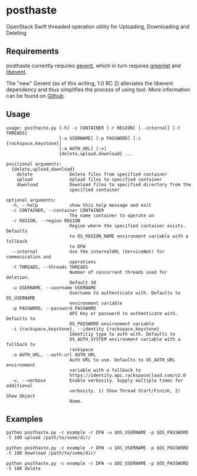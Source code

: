 # posthaste

OpenStack Swift threaded operation utility for Uploading, Downloading and Deleting

## Requirements

posthaste currently requires [gevent](http://www.gevent.org/), which in turn requires [greenlet](https://pypi.python.org/pypi/greenlet) and [libevent](http://libevent.org/). 

The "new" Gevent (as of this writing, 1.0 RC 2) alleviates the libevent dependency and thus simplifies the process of using tool.  More information can be found on [Github](https://github.com/surfly/gevent#installing-from-github).

## Usage

    usage: posthaste.py [-h] -c CONTAINER [-r REGION] [--internal] [-t THREADS]
                        [-u USERNAME] [-p PASSWORD] [-i {rackspace,keystone}]
                        [-a AUTH_URL] [-v]
                        {delete,upload,download} ...

    positional arguments:
      {delete,upload,download}
        delete              Delete files from specified container
        upload              Upload files to specified container
        download            Download files to specified directory from the
                            specified container

    optional arguments:
      -h, --help            show this help message and exit
      -c CONTAINER, --container CONTAINER
                            The name container to operate on
      -r REGION, --region REGION
                            Region where the specified container exists. Defaults
                            to OS_REGION_NAME environment variable with a fallback
                            to DFW
      --internal            Use the internalURL (ServiceNet) for communication and
                            operations
      -t THREADS, --threads THREADS
                            Number of concurrent threads used for deletion.
                            Default 10
      -u USERNAME, --username USERNAME
                            Username to authenticate with. Defaults to OS_USERNAME
                            environment variable
      -p PASSWORD, --password PASSWORD
                            API Key or password to authenticate with. Defaults to
                            OS_PASSWORD environment variable
      -i {rackspace,keystone}, --identity {rackspace,keystone}
                            Identitiy type to auth with. Defaults to
                            OS_AUTH_SYSTEM environment variable with a fallback to
                            rackspace
      -a AUTH_URL, --auth-url AUTH_URL
                            Auth URL to use. Defaults to OS_AUTH_URL environment
                            variable with a fallback to
                            https://identity.api.rackspacecloud.com/v2.0
      -v, --verbose         Enable verbosity. Supply multiple times for additional
                            verbosity. 1) Show Thread Start/Finish, 2) Show Object
                            Name.

## Examples

```shell
python posthaste.py -c example -r DFW -u $OS_USERNAME -p $OS_PASSWORD -t 100 upload /path/to/some/dir/
```

```shell
python posthaste.py -c example -r DFW -u $OS_USERNAME -p $OS_PASSWORD -t 100 download /path/to/some/dir/
```

```shell
python posthaste.py -c example -r DFW -u $OS_USERNAME -p $OS_PASSWORD -t 100 delete
```
